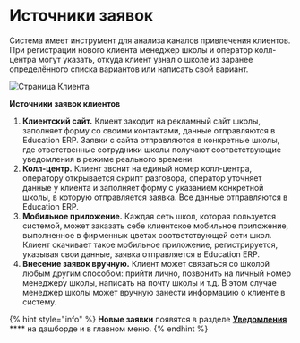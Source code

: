 # Источники заявок

Система имеет инструмент для анализа каналов привлечения клиентов. При регистрации нового клиента менеджер школы и оператор колл-центра могут указать, откуда клиент узнал о школе из заранее определённого списка вариантов или написать свой вариант.

![Страница Клиента](../.gitbook/assets/Screenshot\_377.png)

**Источники заявок клиентов**

1. **Клиентский сайт.** Клиент заходит на рекламный сайт школы, заполняет форму со своими контактами, данные отправляются в Education ERP. Заявки с сайта отправляются в конкретные школы, где ответственные сотрудники школы получают соответствующие уведомления в режиме реального времени.
2. **Колл-центр.** Клиент звонит на единый номер колл-центра, оператору открывается скрипт разговора, оператор уточняет данные у клиента и заполняет форму с указанием конкретной школы, в которую отправляется заявка. Все данные отправляются в Education ERP.
3. **Мобильное приложение.** Каждая сеть школ, которая пользуется системой, может заказать себе клиентское мобильное приложение, выполненное в фирменных цветах соответствующей сети школ. Клиент скачивает такое мобильное приложение, регистрируется, указывая свои данные, заявка отправляется в Education ERP.
4. **Внесение заявок вручную.** Клиент может связаться со школой любым другим способом: прийти лично, позвонить на личный номер менеджеру школы, написать на почту школы и т.д. В этом случае менеджер школы может вручную занести информацию о клиенте в систему.

{% hint style="info" %}
**Новые заявки** появятся в разделе [**Уведомления**](../uvedomleniya/) **** на дашборде и в главном меню.
{% endhint %}
